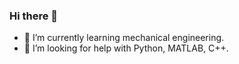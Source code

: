 ### Hi there 👋

- 🌱 I’m currently learning mechanical engineering.
- 🤔 I’m looking for help with Python, MATLAB, C++.

